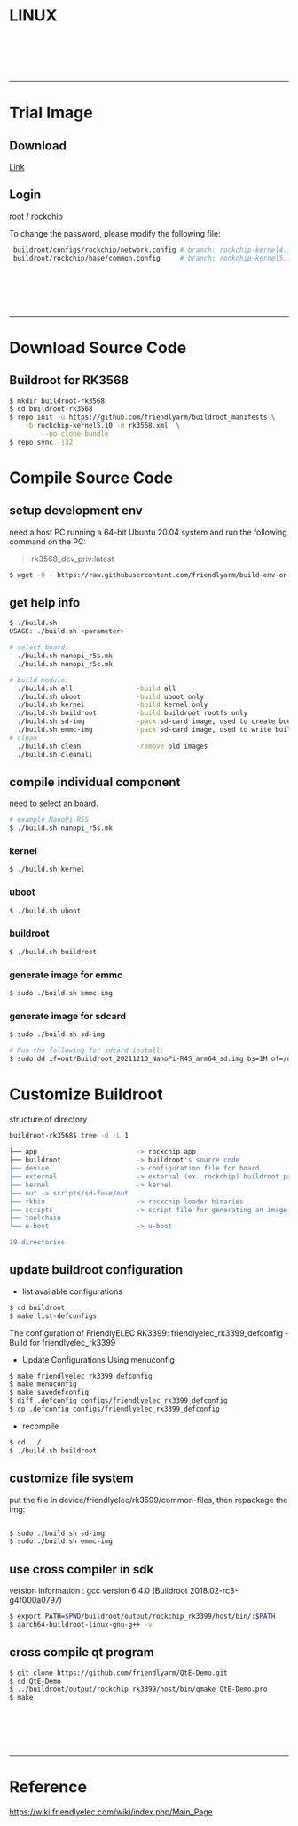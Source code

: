 
LINUX
=====



<br/>  
<br/>  
<br/>  
<br/>  
<hr>  

# Trial Image 

## Download

 [Link](http://download.friendlyelec.com/nanopir5s)

## Login

 root / rockchip

 To change the password, please modify the following file:

```bash
 buildroot/configs/rockchip/network.config # branch: rockchip-kernel4.19
 buildroot/rockchip/base/common.config     # branch: rockchip-kernel5.10
```

<br/>  
<br/>  
<br/>  
<br/>  
<hr>  

# Download Source Code

## Buildroot for RK3568

```bash
$ mkdir buildroot-rk3568
$ cd buildroot-rk3568
$ repo init -u https://github.com/friendlyarm/buildroot_manifests \
    -b rockchip-kernel5.10 -m rk3568.xml  \
	    --no-clone-bundle
$ repo sync -j32 

```

# Compile Source Code

## setup development env

need a host PC running a 64-bit Ubuntu 20.04 system and run the following command on the PC:
 > rk3568_dev_priv:latest


```bash
$ wget -O - https://raw.githubusercontent.com/friendlyarm/build-env-on-ubuntu-bionic/master/install.sh 

```

## get help info

```bash
$ ./build.sh 
USAGE: ./build.sh <parameter>

# select board: 
  ./build.sh nanopi_r5s.mk
  ./build.sh nanopi_r5c.mk

# build module: 
  ./build.sh all                -build all
  ./build.sh uboot              -build uboot only
  ./build.sh kernel             -build kernel only
  ./build.sh buildroot          -build buildroot rootfs only
  ./build.sh sd-img             -pack sd-card image, used to create bootable SD card
  ./build.sh emmc-img           -pack sd-card image, used to write buildroot to emmc
# clean
  ./build.sh clean              -remove old images
  ./build.sh cleanall
```

## compile individual component

need to select an board.

```bash
# example NanoPi R5S 
$ ./build.sh nanopi_r5s.mk
```

### kernel

```bash
$ ./build.sh kernel
```
### uboot

```bash
$ ./build.sh uboot
```
### buildroot

```bash
$ ./build.sh buildroot
```

### generate image for emmc

```bash
$ sudo ./build.sh emmc-img
```

### generate image for sdcard

```bash
$ sudo ./build.sh sd-img

# Run the following for sdcard install:
$ sudo dd if=out/Buildroot_20211213_NanoPi-R4S_arm64_sd.img bs=1M of=/dev/sdX
```


# Customize Buildroot

structure of directory

```bash
buildroot-rk3568$ tree -d -L 1
.
├── app							-> rockchip app
├── buildroot					-> buildroot's source code
├── device						-> configuration file for board
├── external					-> external (ex. rockchip) buildroot package
├── kernel						-> kernel 
├── out -> scripts/sd-fuse/out
├── rkbin						-> rockchip loader binaries
├── scripts						-> script file for generating an image
├── toolchain
└── u-boot						-> u-boot

10 directories
```

## update buildroot configuration

 - list available configurations

```bash
$ cd buildroot
$ make list-defconfigs
```

The configuration of FriendlyELEC RK3399:
friendlyelec_rk3399_defconfig - Build for friendlyelec_rk3399

 - Update Configurations Using menuconfig

```bash
$ make friendlyelec_rk3399_defconfig
$ make menuconfig
$ make savedefconfig
$ diff .defconfig configs/friendlyelec_rk3399_defconfig 
$ cp .defconfig configs/friendlyelec_rk3399_defconfig
```

 - recompile

```bash
$ cd ../
$ ./build.sh buildroot
```


## customize file system

 put the file in device/friendlyelec/rk3599/common-files, then repackage  the img:

```bash

$ sudo ./build.sh sd-img
$ sudo ./build.sh emmc-img
```

## use cross compiler in sdk

version information :
gcc version 6.4.0 (Buildroot 2018.02-rc3-g4f000a0797)

```bash
$ export PATH=$PWD/buildroot/output/rockchip_rk3399/host/bin/:$PATH
$ aarch64-buildroot-linux-gnu-g++ -v
```

## cross compile qt program

```bash
$ git clone https://github.com/friendlyarm/QtE-Demo.git
$ cd QtE-Demo
$ ../buildroot/output/rockchip_rk3399/host/bin/qmake QtE-Demo.pro
$ make

```

<br/>  
<br/>  
<br/>  
<br/>  
<hr>  

# Reference 

 https://wiki.friendlyelec.com/wiki/index.php/Main_Page 
